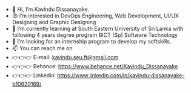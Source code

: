 - 👋 Hi, I’m Kavindu Dissanayake.
- 😍 I’m interested in DevOps Engineering, Web Development, UI/UX Designing and Graphic Designing
- 🌱 I’m currently learning at South Eastern University of Sri Lanka with following 4 years degree program BICT (Sp) Software Technology
- 💞️ I’m looking for an internship program to develop my softskills.
- 📫 You can reach me on 
- 👉👉👉 E-mail: kavindu.seu.ft@gmail.com
- 👉👉👉 Behance: https://www.behance.net/Kavindu_Dissanayake
- 👉👉👉 Linkedin: https://www.linkedin.com/in/kavindu-dissanayake-b10620169/

<!---
KavinduDissanayakeSEU is a ✨ special ✨ repository because its `README.md` (this file) appears on your GitHub profile.
You can click the Preview link to take a look at your changes.
--->
